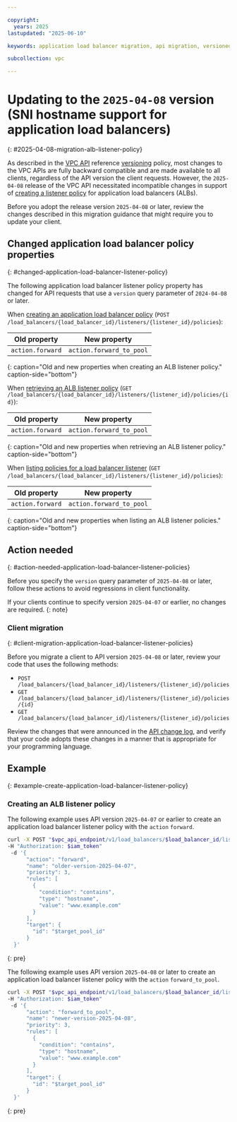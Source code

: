 ```yaml
---

copyright:
  years: 2025
lastupdated: "2025-06-10"

keywords: application load balancer migration, api migration, versioned change

subcollection: vpc

---
```


# Updating to the `2025-04-08` version (SNI hostname support for application load balancers)
{: #2025-04-08-migration-alb-listener-policy}

As described in the [VPC API](/apidocs/vpc/latest) reference [versioning](/apidocs/vpc#api-versioning) policy, most changes to the VPC APIs are fully backward compatible and are made available to all clients, regardless of the API version the client requests. However, the `2025-04-08` release of the VPC API necessitated incompatible changes in support of [creating a listener policy](/apidocs/vpc/latest#create-load-balancer-listener-policy) for application load balancers (ALBs).

Before you adopt the release version `2025-04-08` or later, review the changes described in this migration guidance that might require you to update your client.

## Changed application load balancer policy properties
{: #changed-application-load-balancer-listener-policy}

The following application load balancer listener policy property has changed for API requests that use a `version` query parameter of `2024-04-08` or later.

When [creating an application load balancer policy](/apidocs/vpc/latest#create-load-balancer-listener) (`POST /load_balancers/{load_balancer_id}/listeners/{listener_id}/policies`):

| Old property           |        New property      |
|------------------------|--------------------------|
|   `action.forward`     | `action.forward_to_pool` |
{: caption="Old and new properties when creating an ALB listener policy." caption-side="bottom"}

When [retrieving an ALB listener policy](/apidocs/vpc/latest#get-load-balancer-listener-policy) (`GET /load_balancers/{load_balancer_id}/listeners/{listener_id}/policies/{id}`):

| Old property           |        New property      |
|------------------------|--------------------------|
|   `action.forward`     | `action.forward_to_pool` |
{: caption="Old and new properties when retrieving an ALB listener policy." caption-side="bottom"}


When [listing policies for a load balancer listener](/apidocs/vpc/latest#list-load-balancer-listener-policies) (`GET /load_balancers/{load_balancer_id}/listeners/{listener_id}/policies`):

| Old property           |        New property      |
|------------------------|--------------------------|
|   `action.forward`     | `action.forward_to_pool` |
{: caption="Old and new properties when listing an ALB listener policies." caption-side="bottom"}

## Action needed
{: #action-needed-application-load-balancer-listener-policies}

Before you specify the `version` query parameter of `2025-04-08` or later, follow these actions to avoid regressions in client functionality.

If your clients continue to specify version `2025-04-07` or earlier, no changes are required.
{: note}


### Client migration
{: #client-migration-application-load-balancer-listener-policies}

Before you migrate a client to API version `2025-04-08` or later, review your code that uses the following methods:

- `POST /load_balancers/{load_balancer_id}/listeners/{listener_id}/policies`
- `GET /load_balancers/{load_balancer_id}/listeners/{listener_id}/policies/{id}`
- `GET /load_balancers/{load_balancer_id}/listeners/{listener_id}/policies`

Review the changes that were announced in the [API change log](/docs/vpc?topic=vpc-api-change-log#version-2025-04-08), and verify that your code adopts these changes in a manner that is appropriate for your programming language.

## Example
{: #example-create-application-load-balancer-listener-policy}

### Creating an ALB listener policy

The following example uses API version `2025-04-07` or earlier to create an application load balancer listener policy with the `action` `forward`.

```sh
curl -X POST "$vpc_api_endpoint/v1/load_balancers/$load_balancer_id/listeners/$listener_id/policies?version=2025-04-07&generation=2"
-H "Authorization: $iam_token"
 -d '{
      "action": "forward",
      "name": "older-version-2025-04-07",
      "priority": 3,
      "rules": [
        {
          "condition": "contains",
          "type": "hostname",
          "value": "www.example.com"
        }
      ],
      "target": {
        "id": "$target_pool_id"
      }
  }'
```
{: pre}

The following example uses API version `2025-04-08` or later to create an application load balancer listener policy with the `action` `forward_to_pool`.
```sh
curl -X POST "$vpc_api_endpoint/v1/load_balancers/$load_balancer_id/listeners/$listener_id/policies?version=2025-04-08&generation=2"
-H "Authorization: $iam_token"
 -d '{
      "action": "forward_to_pool",
      "name": "newer-version-2025-04-08",
      "priority": 3,
      "rules": [
        {
          "condition": "contains",
          "type": "hostname",
          "value": "www.example.com"
        }
      ],
      "target": {
        "id": "$target_pool_id"
      }
  }'
```
{: pre}
